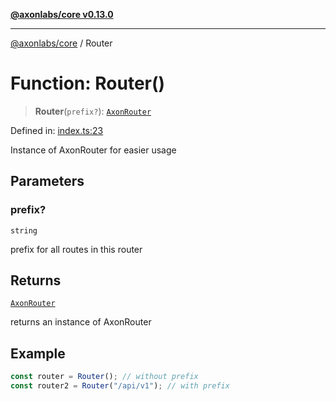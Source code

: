 [**@axonlabs/core v0.13.0**](../README.md)

***

[@axonlabs/core](../globals.md) / Router

# Function: Router()

> **Router**(`prefix?`): [`AxonRouter`](../classes/AxonRouter.md)

Defined in: [index.ts:23](https://github.com/AxonJsLabs/AxonJs/blob/3187def3e5c0161745ea7e33640513908efc6c86/src/index.ts#L23)

Instance of AxonRouter for easier usage

## Parameters

### prefix?

`string`

prefix for all routes in this router

## Returns

[`AxonRouter`](../classes/AxonRouter.md)

returns an instance of AxonRouter

## Example

```ts
const router = Router(); // without prefix
const router2 = Router("/api/v1"); // with prefix
```
